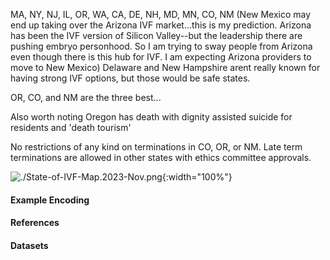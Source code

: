 

MA, NY, NJ, IL, OR, WA, CA, DE, NH, MD, MN, CO, NM (New Mexico may end up taking over the Arizona IVF market...this is my prediction. Arizona has been the IVF version of Silicon Valley--but the leadership there are pushing embryo personhood. So I am trying to sway people from Arizona even though there is this hub for IVF. I am expecting Arizona providers to move to New Mexico) Delaware and New Hampshire arent really known for having strong IVF options, but those would be safe states. 

OR, CO, and NM are the three best...

Also worth noting Oregon has death with dignity assisted suicide for residents and 'death tourism' 

No restrictions of any kind on terminations in CO, OR, or NM. Late term terminations are allowed in other states with ethics committee approvals.


![./State-of-IVF-Map.2023-Nov.png](./State-of-IVF-Map.2023-Nov.png){:width="100%"}


<!-- With the overturning of Roe vs Wade, patients must now consider where they are able to receive certain types of medical care.  

![./Map-USStates-Abortion.jpeg](./Map-USStates-Abortion.jpeg){:width="100%"} -->

#### Example Encoding  

<!-- ```
{ 
    "resourceType": "Consent",
    "policy": {

    },
    "provision": {
        "type": "permit",
        "purpose": [{
            "code": "COC",
            "display": "coordination of care",
            "system": "http://terminology.hl7.org/CodeSystem/v3-ActReason"
        }],
        "provision": []
    }
}
``` -->

#### References  
<!-- [Tracking where abortion laws stand in every state](https://www.theguardian.com/us-news/ng-interactive/2022/jun/28/tracking-where-abortion-laws-stand-in-every-state) -->


#### Datasets
<!-- [Locations.US.States.AbortionAccess.20230327.ndjson](Locations.US.States.AbortionAccess.20230327.ndjson)   -->